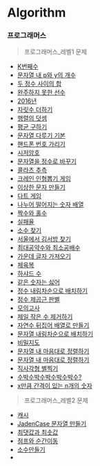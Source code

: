 Algorithm
=============
### 프로그래머스
> 프로그래머스_레벨1 문제
* [K번째수](https://github.com/rovm/algorithm/blob/master/programmers_level1/KthNumber.js)
* [문자열 내 p와 y의 개수](https://github.com/rovm/algorithm/blob/master/programmers_level1/PnYCnt.js)
* [두 정수 사이의 합](https://github.com/rovm/algorithm/blob/master/programmers_level1/SumBetweenIntegers.js)
* [완주하지 못한 선수](https://github.com/rovm/algorithm/blob/master/programmers_level1/Unfinished.js)
* [2016년](https://github.com/rovm/algorithm/blob/master/programmers_level1/Y2016.js)
* [자릿수 더하기](https://github.com/rovm/algorithm/blob/master/programmers_level1/addDigit.js)
* [행렬의 덧셈](https://github.com/rovm/algorithm/blob/master/programmers_level1/arrayAdd.js)
* [평균 구하기](https://github.com/rovm/algorithm/blob/master/programmers_level1/average.js)
* [문자열 다루기 기본](https://github.com/rovm/algorithm/blob/master/programmers_level1/basicString.js)
* [핸드폰 번호 가리기](https://github.com/rovm/algorithm/blob/master/programmers_level1/blindPhoneNum.js)
* [시저암호](https://github.com/rovm/algorithm/blob/master/programmers_level1/caesarCipher.js)
* [문자열을 정수로 바꾸기](https://github.com/rovm/algorithm/blob/master/programmers_level1/changeStrToInt.js)
* [콜라츠 추측](https://github.com/rovm/algorithm/blob/master/programmers_level1/collatzConjecture.js)
* [크레인 인형뽑기 게임](https://github.com/rovm/algorithm/blob/master/programmers_level1/craneGame.js)
* [이상한 문자 만들기](https://github.com/rovm/algorithm/blob/master/programmers_level1/curiousCharacter.js)
* [다트 게임](https://github.com/rovm/algorithm/blob/master/programmers_level1/dartGame.js)
* [나누어 떨어지는 숫자 배열](https://github.com/rovm/algorithm/blob/master/programmers_level1/divideNumArr.js)
* [짝수와 홀수](https://github.com/rovm/algorithm/blob/master/programmers_level1/evenOdd.js)
* [실패율](https://github.com/rovm/algorithm/blob/master/programmers_level1/failedRate.js)
* [소수 찾기](https://github.com/rovm/algorithm/blob/master/programmers_level1/findDemical.js)
* [서울에서 김서방 찾기](https://github.com/rovm/algorithm/blob/master/programmers_level1/findKim.js)
* [최대공약수와 최소공배수](https://github.com/rovm/algorithm/blob/master/programmers_level1/gcdLcm.js)
* [가운데 글자 가져오기](https://github.com/rovm/algorithm/blob/master/programmers_level1/getMiddleStr.js)
* [체육복](https://github.com/rovm/algorithm/blob/master/programmers_level1/gymSuit.js)
* [하샤드 수](https://github.com/rovm/algorithm/blob/master/programmers_level1/harshadNumber.js)
* [같은 숫자는 싫어](https://github.com/rovm/algorithm/blob/master/programmers_level1/hateEqulNum.js)
* [정수 내림차순으로 배치하기](https://github.com/rovm/algorithm/blob/master/programmers_level1/intOderDesc.js)
* [정수 제곱근 판별](https://github.com/rovm/algorithm/blob/master/programmers_level1/intSquareRoot.js)
* [모의고사](https://github.com/rovm/algorithm/blob/master/programmers_level1/midtermExam.js)
* [제일 작은 수 제거하기](https://github.com/rovm/algorithm/blob/master/programmers_level1/mostLittleNumRemove.js)
* [자연수 뒤집어 배열로 만들기](https://github.com/rovm/algorithm/blob/master/programmers_level1/nReverseToArray.js)
* [문자열 내림차순으로 배치하기](https://github.com/rovm/algorithm/blob/master/programmers_level1/reverseSort.js)
* [비밀지도](https://github.com/rovm/algorithm/blob/master/programmers_level1/secretMap.js)
* [문자열 내 마음대로 정렬하기](https://github.com/rovm/algorithm/blob/master/programmers_level1/sortStrWill.js)
* [문자열 내 마음대로 정렬하기](https://github.com/rovm/algorithm/blob/master/programmers_level1/sortStrWill.js)
* [직사각형 별찍기](https://github.com/rovm/algorithm/blob/master/programmers_level1/star.js)
* [수박수박수박수박수박수?](https://github.com/rovm/algorithm/blob/master/programmers_level1/waterMelon.js)
* [x만큼 간격이 있는 n개의 숫자](https://github.com/rovm/algorithm/blob/master/programmers_level1/xAsNNumber.js)

> 프로그래머스_레벨2 문제
* [캐시](https://github.com/rovm/algorithm/blob/master/programmers_level2/1sCashe.js)
* [JadenCase 문자열 만들기](https://github.com/rovm/algorithm/blob/master/programmers_level2/JadenCase.js)
* [최댓값과 최솟값](https://github.com/rovm/algorithm/blob/master/programmers_level2/MaxMinValue.js)
* [점프와 순간이동](https://github.com/rovm/algorithm/blob/master/programmers_level2/jumpAndTelpo.js)
* [소수만들기](https://github.com/rovm/algorithm/blob/master/programmers_level2/makeDemical.js)
* []()

